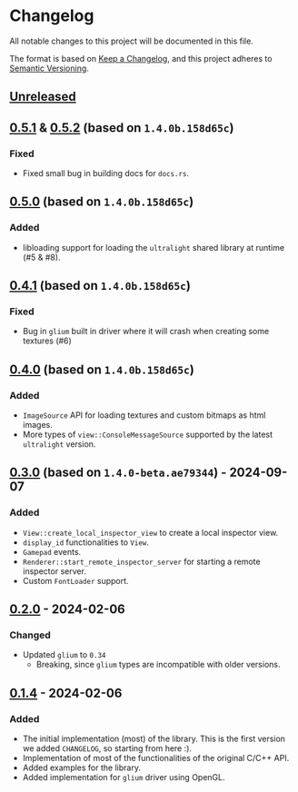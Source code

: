 # Changelog

All notable changes to this project will be documented in this file.

The format is based on [Keep a Changelog](https://keepachangelog.com/en/1.1.0/),
and this project adheres to [Semantic Versioning](https://semver.org/spec/v2.0.0.html).

## [Unreleased]

## [0.5.1] & [0.5.2] (based on `1.4.0b.158d65c`)
### Fixed
- Fixed small bug in building docs for `docs.rs`.

## [0.5.0] (based on `1.4.0b.158d65c`)
### Added
- libloading support for loading the `ultralight` shared library at runtime (#5 & #8).

## [0.4.1] (based on `1.4.0b.158d65c`)
### Fixed
- Bug in `glium` built in driver where it will crash when creating some textures (#6)

## [0.4.0] (based on `1.4.0b.158d65c`)
### Added
- `ImageSource` API for loading textures and custom bitmaps as html images.
- More types of `view::ConsoleMessageSource` supported by the latest `ultralight` version.

## [0.3.0] (based on `1.4.0-beta.ae79344`) - 2024-09-07
### Added
- `View::create_local_inspector_view` to create a local inspector view.
- `display_id` functionalities to `View`.
- `Gamepad` events.
- `Renderer::start_remote_inspector_server` for starting a remote inspector server.
- Custom `FontLoader` support.


## [0.2.0] - 2024-02-06
### Changed
- Updated `glium` to `0.34`
    - Breaking, since `glium` types are incompatible with older versions.

## [0.1.4] - 2024-02-06

### Added
- The initial implementation (most) of the library. This is the first version we added `CHANGELOG`, so starting from here :).
- Implementation of most of the functionalities of the original C/C++ API.
- Added examples for the library.
- Added implementation for `glium` driver using OpenGL.

[unreleased]: https://github.com/Amjad50/ul-next/compare/v0.5.2...HEAD
[0.5.2]: https://github.com/Amjad50/ul-next/compare/v0.5.1...v0.5.2
[0.5.1]: https://github.com/Amjad50/ul-next/compare/v0.5.0...v0.5.1
[0.5.0]: https://github.com/Amjad50/ul-next/compare/v0.4.1...v0.5.0
[0.4.1]: https://github.com/Amjad50/ul-next/compare/v0.4.0...v0.4.1
[0.4.0]: https://github.com/Amjad50/ul-next/compare/v0.3.0...v0.4.0
[0.3.0]: https://github.com/Amjad50/ul-next/compare/v0.2.0...v0.3.0
[0.2.0]: https://github.com/Amjad50/ul-next/compare/v0.1.4...v0.2.0
[0.1.4]: https://github.com/Amjad50/ul-next/compare/f937902...v0.1.4
